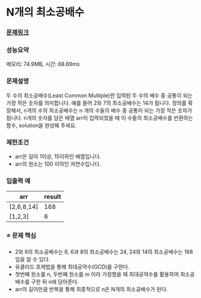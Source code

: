 # N개의 최소공배수

### [문제링크](https://school.programmers.co.kr/learn/courses/30/lessons/12953)

### 성능요약

메모리: 74.9MB, 시간: 68.69ms

<p>

### 문제설명
두 수의 최소공배수(Least Common Multiple)란 입력된 두 수의 배수 중 공통이 되는 가장 작은 숫자를 의미합니다. 예를 들어 2와 7의 최소공배수는 14가 됩니다. 정의를 확장해서, n개의 수의 최소공배수는 n 개의 수들의 배수 중 공통이 되는 가장 작은 숫자가 됩니다. n개의 숫자를 담은 배열 arr이 입력되었을 때 이 수들의 최소공배수를 반환하는 함수, solution을 완성해 주세요.

### 제한조건
- arr은 길이 1이상, 15이하인 배열입니다.
- arr의 원소는 100 이하인 자연수입니다.

### 입출력 예
|arr|	result|
|-|-|
|[2,6,8,14]|	168|
|[1,2,3]|	6|

### :star: 문제 핵심
- 2와 6의 최소공배수는 6, 6과 8의 최소공배수는 24, 24와 14의 최소공배수는 168임을 알 수 있다.
- 유클리드 호제법을 통해 최대공약수(GCD)를 구한다.
- 첫번째 원소를 n, 두번째 원소를 m 이라 가정했을 때 최대공약수를 활용하여 최소공배수를 구한 뒤 n에 담아준다.
- arr의 길이만큼 반복을 통해 최종적으로 n은 N개의 최소공배수가 된다.